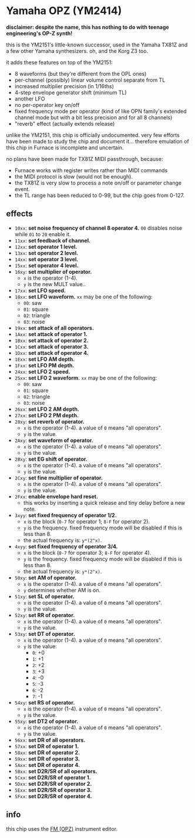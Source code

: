 # Yamaha OPZ (YM2414)

**disclaimer: despite the name, this has nothing to do with teenage engineering's OP-Z synth!**

this is the YM2151's little-known successor, used in the Yamaha TX81Z and a few other Yamaha synthesizers. oh, and the Korg Z3 too.

it adds these features on top of the YM2151:
- 8 waveforms (but they're different from the OPL ones)
- per-channel (possibly) linear volume control separate from TL
- increased multiplier precision (in 1/16ths)
- 4-step envelope generator shift (minimum TL)
- another LFO
- no per-operator key on/off
- fixed frequency mode per operator (kind of like OPN family's extended channel mode but with a bit less precision and for all 8 channels)
- "reverb" effect (actually extends release)

unlike the YM2151, this chip is officially undocumented. very few efforts have been made to study the chip and document it...
therefore emulation of this chip in Furnace is incomplete and uncertain.

no plans have been made for TX81Z MIDI passthrough, because:
- Furnace works with register writes rather than MIDI commands
- the MIDI protocol is slow (would not be enough).
- the TX81Z is very slow to process a note on/off or parameter change event.
- the TL range has been reduced to 0-99, but the chip goes from 0-127.

## effects

- `10xx`: **set noise frequency of channel 8 operator 4.** `00` disables noise while `01` to `20` enable it.
- `11xx`: **set feedback of channel.**
- `12xx`: **set operator 1 level.**
- `13xx`: **set operator 2 level.**
- `14xx`: **set operator 3 level.**
- `15xx`: **set operator 4 level.**
- `16xy`: **set multiplier of operator.**
  - `x` is the operator (1-4).
  - `y` is the new MULT value..
- `17xx`: **set LFO speed.**
- `18xx`: **set LFO waveform.** `xx` may be one of the following:
  - `00`: saw
  - `01`: square
  - `02`: triangle
  - `03`: noise
- `19xx`: **set attack of all operators.**
- `1Axx`: **set attack of operator 1.**
- `1Bxx`: **set attack of operator 2.**
- `1Cxx`: **set attack of operator 3.**
- `1Dxx`: **set attack of operator 4.**
- `1Exx`: **set LFO AM depth.**
- `1Fxx`: **set LFO PM depth.**
- `24xx`: **set LFO 2 speed.**
- `25xx`: **set LFO 2 waveform.** `xx` may be one of the following:
  - `00`: saw
  - `01`: square
  - `02`: triangle
  - `03`: noise
- `26xx`: **set LFO 2 AM depth.**
- `27xx`: **set LFO 2 PM depth.**
- `28xy`: **set reverb of operator.**
  - `x` is the operator (1-4). a value of `0` means "all operators".
  - `y` is the value.
- `2Axy`: **set waveform of operator.**
  - `x` is the operator (1-4). a value of `0` means "all operators".
  - `y` is the value.
- `2Bxy`: **set EG shift of operator.**
  - `x` is the operator (1-4). a value of `0` means "all operators".
  - `y` is the value.
- `2Cxy`: **set fine multiplier of operator.**
  - `x` is the operator (1-4). a value of `0` means "all operators".
  - `y` is the value.
- `2Fxx`: **enable envelope hard reset.**
  - this works by inserting a quick release and tiny delay before a new note.
- `3xyy`: **set fixed frequency of operator 1/2.**
  - `x` is the block (`0-7` for operator 1; `8-F` for operator 2).
  - `y` is the frequency. fixed frequency mode will be disabled if this is less than 8.
  - the actual frequency is: `y*(2^x)`.
- `4xyy`: **set fixed frequency of operator 3/4.**
  - `x` is the block (`0-7` for operator 3; `8-F` for operator 4).
  - `y` is the frequency. fixed frequency mode will be disabled if this is less than 8.
  - the actual frequency is: `y*(2^x)`.
- `50xy`: **set AM of operator.**
  - `x` is the operator (1-4). a value of `0` means "all operators".
  - `y` determines whether AM is on.
- `51xy`: **set SL of operator.**
  - `x` is the operator (1-4). a value of `0` means "all operators".
  - `y` is the value.
- `52xy`: **set RR of operator.**
  - `x` is the operator (1-4). a value of `0` means "all operators".
  - `y` is the value.
- `53xy`: **set DT of operator.**
  - `x` is the operator (1-4). a value of `0` means "all operators".
  - `y` is the value:
    - `0`: +0
    - `1`: +1
    - `2`: +2
    - `3`: +3
    - `4`: -0
    - `5`: -3
    - `6`: -2
    - `7`: -1
- `54xy`: **set RS of operator.**
  - `x` is the operator (1-4). a value of `0` means "all operators".
  - `y` is the value.
- `55xy`: **set DT2 of operator.**
  - `x` is the operator (1-4). a value of `0` means "all operators".
  - `y` is the value.
- `56xx`: **set DR of all operators.**
- `57xx`: **set DR of operator 1.**
- `58xx`: **set DR of operator 2.**
- `59xx`: **set DR of operator 3.**
- `5Axx`: **set DR of operator 4.**
- `5Bxx`: **set D2R/SR of all operators.**
- `5Cxx`: **set D2R/SR of operator 1.**
- `5Dxx`: **set D2R/SR of operator 2.**
- `5Exx`: **set D2R/SR of operator 3.**
- `5Fxx`: **set D2R/SR of operator 4.**

## info

this chip uses the [FM (OPZ)](../4-instrument/fm-opz.md) instrument editor.
